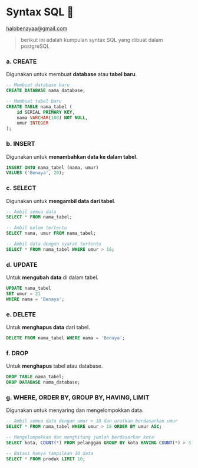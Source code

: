 # Syntax SQL 📝
halobenayaa@gmail.com
> berikut ini adalah kumpulan syntax SQL yang dibuat dalam postgreSQL
> 

### a. **CREATE**

Digunakan untuk membuat **database** atau **tabel baru**.

```sql
-- Membuat database baru
CREATE DATABASE nama_database;

```

```sql
-- Membuat tabel baru
CREATE TABLE nama_tabel (
    id SERIAL PRIMARY KEY,
    nama VARCHAR(100) NOT NULL,
    umur INTEGER
);
```


### b. **INSERT**

Digunakan untuk **menambahkan data ke dalam tabel**.

```sql
INSERT INTO nama_tabel (nama, umur)
VALUES ('Benaya', 20);
```


### c. **SELECT**

Digunakan untuk **mengambil data dari tabel**.

```sql
-- Ambil semua data
SELECT * FROM nama_tabel;

-- Ambil kolom tertentu
SELECT nama, umur FROM nama_tabel;

-- Ambil data dengan syarat tertentu
SELECT * FROM nama_tabel WHERE umur > 18;
```


### d. **UPDATE**

Untuk **mengubah data** di dalam tabel.

```sql
UPDATE nama_tabel
SET umur = 21
WHERE nama = 'Benaya';
```


### e. **DELETE**

Untuk **menghapus data** dari tabel.

```sql
DELETE FROM nama_tabel WHERE nama = 'Benaya';
```


### f. **DROP**

Untuk **menghapus** tabel atau database.

```sql
DROP TABLE nama_tabel;
DROP DATABASE nama_database;
```


### g. **WHERE, ORDER BY, GROUP BY, HAVING, LIMIT**

Digunakan untuk menyaring dan mengelompokkan data.

```sql
-- Ambil semua data dengan umur > 18 dan urutkan berdasarkan umur
SELECT * FROM nama_tabel WHERE umur > 18 ORDER BY umur ASC;

-- Mengelompokkan dan menghitung jumlah berdasarkan kota
SELECT kota, COUNT(*) FROM pelanggan GROUP BY kota HAVING COUNT(*) > 3;

-- Batasi hanya tampilkan 10 data
SELECT * FROM produk LIMIT 10;

```
